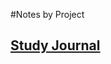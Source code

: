 #Notes by Project

## [Study Journal](https://marianacaselladossantos.github.io/My-Elewa-Study-Journal/ProjectNotes/StudyJournalNotes.html)